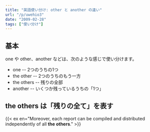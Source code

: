 ```yaml
---
title: "英語使い分け: other と another の違い"
url: "/p/uwehio3"
date: "2009-02-28"
tags: ["使い分け"]
---
```


基本
----
one や other、another などは、次のような感じで使い分けます。

- one -- 2つのうちの1つ
- the other -- 2つのうちのもう一方
- the others -- 残りの全部
- another -- いくつか残っているうちの「1つ」


the others は「残りの全て」を表す
----

{{< ex en="Moreover, each report can be compiled and distributed independently of all **the others**." >}}

